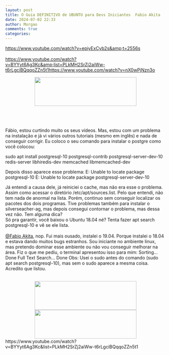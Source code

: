 ```yaml
---
layout: post
title: O Guia DEFINITIVO de UBUNTU para Devs Iniciantes  Fabio Akita
date: 2024-07-02 22:33
author: Morgao
comments: true
categories:
---
```

https://www.youtube.com/watch?v=epiyExCyb2s&amp;t=2556s <br />
<br />
https://www.youtube.com/watch?v=BYYyt6Ag3Kc&amp;list=PLkMH2SrZj2aiWw-t6rLgciBQqqoZZn5t1https://www.youtube.com/watch?v=nX0wPjNzn3o<br />
<div class="separator" style="clear: both; text-align: center;">
<a href="https://blogger.googleusercontent.com/img/b/R29vZ2xl/AVvXsEgVY-pkVl4ufg416U_UbfbyPxa2-ffaIliUrE-KGz0o0qIU6Hdji8xN6U1k2QOXX95qQ9xmWO1FGkEx_0GJLQUvwkUagEiKP4kRCU9SxG32dlwLEcND1BDpcK1BvovdJLMouPdaem76U2E/s1600/01.png" imageanchor="1" style="margin-left: 1em; margin-right: 1em;"><img border="0" data-original-height="450" data-original-width="1600" height="90" src="https://blogger.googleusercontent.com/img/b/R29vZ2xl/AVvXsEgVY-pkVl4ufg416U_UbfbyPxa2-ffaIliUrE-KGz0o0qIU6Hdji8xN6U1k2QOXX95qQ9xmWO1FGkEx_0GJLQUvwkUagEiKP4kRCU9SxG32dlwLEcND1BDpcK1BvovdJLMouPdaem76U2E/s320/01.png" width="320" /></a></div>
<br />
<br />
<br />
<br />
Fábio, estou curtindo muito os seus vídeos. Mas, estou com um problema 
na instalação e já vi vários outros tutoriais (mesmo em inglês) e nada 
de conseguir corrigir.
Eu coloco o seu comando para instalar o postgre como você colocou:

sudo apt install postgresql-10 postgresql-contrib 
postgresql-server-dev-10 redis-server libhiredis-dev memcached 
libmemcached-dev

Depois disso aparece esse problema:
E: Unable to locate package postgresql-10
E: Unable to locate package postgresql-server-dev-10

Já entendi a causa dele, já reiniciei o cache, mas não era esse o 
problema. Assim como acessar o diretório /etc/apt/sources.list. Pelo que
 entendi, não tem nada de anormal na lista. Porém, continuo sem 
conseguir localizar os pacotes dos dois programas. Tive problemas também
 para instalar o silverseacher-ag, mas depois consegui contornar o 
problema, mas dessa vez não. Tem alguma dica?<br />
Só pra garantir, você baixou o Ubuntu 18.04 né? Tenta fazer apt search postgresql-10 e vê se ele lista.<br />
<br />
<a class="yt-simple-endpoint style-scope yt-formatted-string" href="https://www.youtube.com/channel/UCib793mnUOhWymCh2VJKplQ" spellcheck="false">@Fabio Akita</a>,
 nop. Fui mais ousado, instalei o 19.04. Porque instalei o 18.04 e 
estava dando muitos bugs estranhos. Sou iniciante no ambiente linux, mas
 pretendo dominar esse ambiente ou não vou conseguir melhorar na área. 
Fiz o que me pediu, o terminal apresentou isso para mim:
Sorting... Done
Full Text Search... Done
Obs: Usei o sudo antes do comando (sudo apt search postgresql-10), mas sem o sudo aparece a mesma coisa. Acredito que listou.<br />
<br />
<div class="separator" style="clear: both; text-align: center;">
</div>
<div class="separator" style="clear: both; text-align: center;">
</div>
<div class="separator" style="clear: both; text-align: center;">
<a href="https://blogger.googleusercontent.com/img/b/R29vZ2xl/AVvXsEhdK-dBrOlbCVaGVviUGYnZKhdn2YCqyn3PcUiHCH0mVSh75xq5cdEfkPhQqEv6kfJaHWbWj_SCjBbFwF4b0O359XnNVBJ0J41gLwpR0tMmboK0XBk6LCbMBsz4zj0ESg26sDXzyWVWnIw/s1600/3.png" imageanchor="1" style="margin-left: 1em; margin-right: 1em;"><img border="0" data-original-height="450" data-original-width="1600" height="90" src="https://blogger.googleusercontent.com/img/b/R29vZ2xl/AVvXsEhdK-dBrOlbCVaGVviUGYnZKhdn2YCqyn3PcUiHCH0mVSh75xq5cdEfkPhQqEv6kfJaHWbWj_SCjBbFwF4b0O359XnNVBJ0J41gLwpR0tMmboK0XBk6LCbMBsz4zj0ESg26sDXzyWVWnIw/s320/3.png" width="320" /></a></div>
<div class="separator" style="clear: both; text-align: center;">
</div>
<div class="separator" style="clear: both; text-align: center;">
</div>
<div class="separator" style="clear: both; text-align: center;">
<a href="https://blogger.googleusercontent.com/img/b/R29vZ2xl/AVvXsEgFRRnPa0IgUFXhIqYXq8dohXtp3-xLiwGLy94DDKPT5T6Dx2zlqhZul5Fm5RMeRqQOj7eYIYsTUwNbcIgMFZF1kWmEQL0hn-3jY5TitZZJe1EkwJBJ8E3Z8Q3AIxeocIMaG2pVjI4cgc0/s1600/2.png" imageanchor="1" style="margin-left: 1em; margin-right: 1em;"><img border="0" data-original-height="450" data-original-width="1600" height="90" src="https://blogger.googleusercontent.com/img/b/R29vZ2xl/AVvXsEgFRRnPa0IgUFXhIqYXq8dohXtp3-xLiwGLy94DDKPT5T6Dx2zlqhZul5Fm5RMeRqQOj7eYIYsTUwNbcIgMFZF1kWmEQL0hn-3jY5TitZZJe1EkwJBJ8E3Z8Q3AIxeocIMaG2pVjI4cgc0/s320/2.png" width="320" /></a></div>
https://www.youtube.com/watch?v=BYYyt6Ag3Kc&amp;list=PLkMH2SrZj2aiWw-t6rLgciBQqqoZZn5t1<br />
<br />
<br />
<br />
